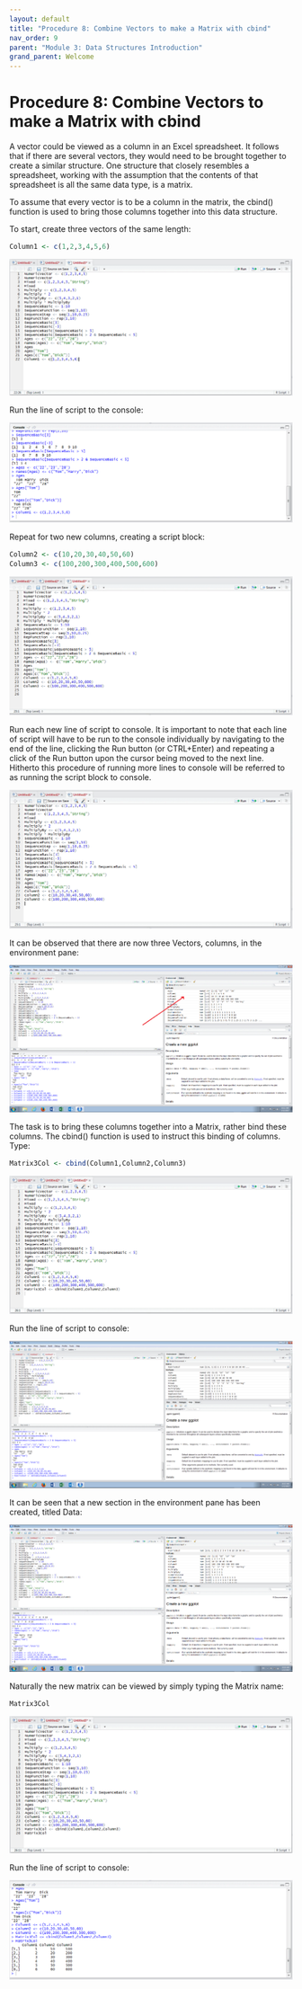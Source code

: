 ```yaml
---
layout: default
title: "Procedure 8: Combine Vectors to make a Matrix with cbind"
nav_order: 9
parent: "Module 3: Data Structures Introduction"
grand_parent: Welcome
---
```


# Procedure 8: Combine Vectors to make a Matrix with cbind

A vector could be viewed as a column in an Excel spreadsheet.  It follows that if there are several vectors,  they would need to be brought together to create a similar structure.  One structure that closely resembles a spreadsheet,  working with the assumption that the contents of that spreadsheet is all the same data type, is a matrix.

To assume that every vector is to be a column in the matrix, the cbind() function is used to bring those columns together into this data structure.   

To start,  create three vectors of the same length:

``` r
Column1 <- c(1,2,3,4,5,6)
```

![img.png](img.png)

Run the line of script to the console:

![img_1.png](img_1.png)

Repeat for two new columns,  creating a script block:

``` r
Column2 <- c(10,20,30,40,50,60)
Column3 <- c(100,200,300,400,500,600)
```

![img_2.png](img_2.png)

Run each new line of script to console.  It is important to note that each line of script will have to be run to the console individually by navigating to the end of the line,  clicking the Run button (or CTRL+Enter) and repeating a click of the Run button upon the cursor being moved to the next line.  Hitherto this procedure of running more lines to console will be referred to as running the script block to console.

![img_3.png](img_3.png)

It can be observed that there are now three Vectors,  columns,  in the environment pane:

![img_4.png](img_4.png)

The task is to bring these columns together into a Matrix,  rather bind these columns.  The cbind() function is used to instruct this binding of columns.  Type:

``` r
Matrix3Col <- cbind(Column1,Column2,Column3)
```

![img_5.png](img_5.png)

Run the line of script to console:

![img_6.png](img_6.png)

It can be seen that a new section in the environment pane has been created, titled Data:

![img_7.png](img_7.png)

Naturally the new matrix can be viewed by simply typing the Matrix name:

``` r
Matrix3Col
```

![img_8.png](img_8.png)

Run the line of script to console:

![img_9.png](img_9.png)